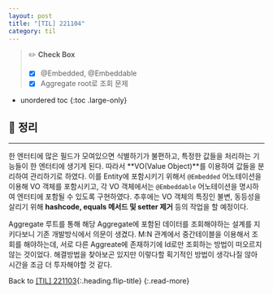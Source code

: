 ```yaml
---
layout: post
title: "[TIL] 221104"
category: til
---
```

> ✏️ **Check Box**
>
> * [x] <label>@Embedded, @Embeddable</label>
> * [x] <label>Aggregate root로 조회 문제</label>

* unordered toc
{:toc .large-only}

## 📌 정리
***

한 엔터티에 많은 필드가 모여있으면 식별하기가 불편하고, 특정한 값들을 처리하는 기능들이 한 엔터티에 생기게 된다. 따라서 **VO(Value Object)**를 이용하여 값들을 분리하여 관리하기로 하였다. 이를 Entity에 포함시키기 위해서 `@Embedded` 어노테이션을 이용해 VO 객체를 포함시키고, 각 VO 객체에서는 `@Embeddable` 어노테이션을 명시하여 엔터티에 포함될 수 있도록 구현하였다. 추후에는 VO 객체의 특징인 불변, 동등성을 살리기 위해 **hashcode, equals 메서드 및 setter 제거** 등의 작업을 할 예정이다.

Aggregate 루트를 통해 해당 Aggregate에 포함된 데이터를 조회해야하는 설계를 지키다보니 기존 개발방식에서 의문이 생겼다. M:N 관계에서 중간테이블을 이용해서 조회를 해야하는데, 서로 다른 Aggreate에 존재하기에 Id로만 조회하는 방법이 떠오르지 않는 것이었다. 해결방법을 찾아보곤 있지만 이렇다할 획기적인 방법이 생각나질 않아 시간을 조금 더 투자해야할 것 같다.

Back to [[TIL] 221103](221103-til){:.heading.flip-title}
{:.read-more}